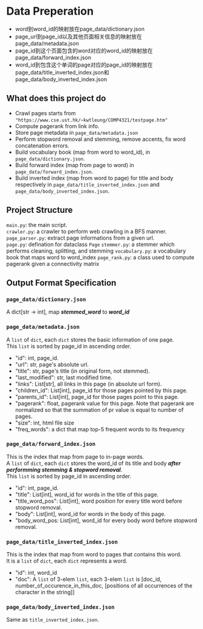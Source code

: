 # Data Preperation

* word到word_id的映射放在page_data/dictionary.json  
* page_url到page_id以及其他页面相关信息的映射放在page_data/metadata.json  
* page_id到这个页面包含的word对应的word_id的映射放在page_data/forward_index.json  
* word_id到包含这个单词的page对应的page_id的映射放在page_data/title_inverted_index.json和page_data/body_inverted_index.json

## What does this project do  
* Crawl pages starts from `"https://www.cse.ust.hk/~kwtleung/COMP4321/testpage.htm"`  
* Compute pagerank from link info.  
* Store page metadata in `page_data/metadata.json`  
* Perform stopword removal and stemming, remove accents, fix word concatenation errors.  
* Build vocabulary book (map from word to word_id), in `page_data/dictionary.json`.  
* Build forward index (map from page to word) in `page_data/forward_index.json`.  
* Build inverted index (map from word to page) for title and body respectively in `page_data/title_inverted_index.json` and `page_data/body_inverted_index.json`.   

## Project Structure

`main.py`: the main script.  
`crawler.py`: a crawler to perform web crawling in a BFS manner.  
`page_parser.py`: extract page informations from a given url.  
`page.py`: defination for dataclass `Page`
`stemmer.py`: a stemmer which performs cleaning, splitting, and stemming
`vocabulary.py`: a vocabulary book that maps word to word_index
`page_rank.py`: a class used to compute pagerank given a connectivity matrix

## Output Format Specification  

### `page_data/dictionary.json` 
A dict[str -> int], map ***stemmed_word*** to ***word_id***  

### `page_data/metadata.json`  
A `list` of `dict`, each `dict` stores the basic information of one page.  
This `list` is sorted by page_id in ascending order.   
* "id": int, page_id.  
* "url": str, page's absolute url.  
* "title": str, page's title (in original form, not stemmed).  
* "last_modified": str, last modified time.  
* "links": List[str], all links in this page (in absolute url form).  
* "children_id": List[int], page_id for those pages pointed by this page.  
* "parents_id": List[int], page_id for those pages point to this page.  
* "pagerank": float, pagerank value for this page. Note that pagerank are normalized so that the summation of pr value is equal to number of pages.  
* "size": int, html file size  
* "freq_words": a dict that map top-5 frequent words to its frequency

### `page_data/forward_index.json`  
This is the index that map from page to in-page words.  
A `list` of `dict`, each `dict` stores the word_id of its title and body ***after performming stemming & stopword removal***.  
This `list` is sorted by page_id in ascending order.   
* "id": int, page_id.  
* "title": List[int], word_id for words in the title of this page.  
* "title_word_pos": List[int], word position for every title word before stopword removal.  
* "body": List[int], word_id for words in the body of this page.  
* "body_word_pos: List[int], word_id for every body word before stopword removal.  

### `page_data/title_inverted_index.json`  
This is the index that map from word to pages that contains this word.  
It is a `list` of `dict`, each `dict` represents a word.  
* "id": int, word_id  
* "doc": A `list` of 3-elem `list`, each 3-elem `list` is [doc_id, number_of_occurence_in_this_doc, [positions of all occurrences of the character in the string]]  

### `page_data/body_inverted_index.json`  
Same as `title_inverted_index.json`.  
